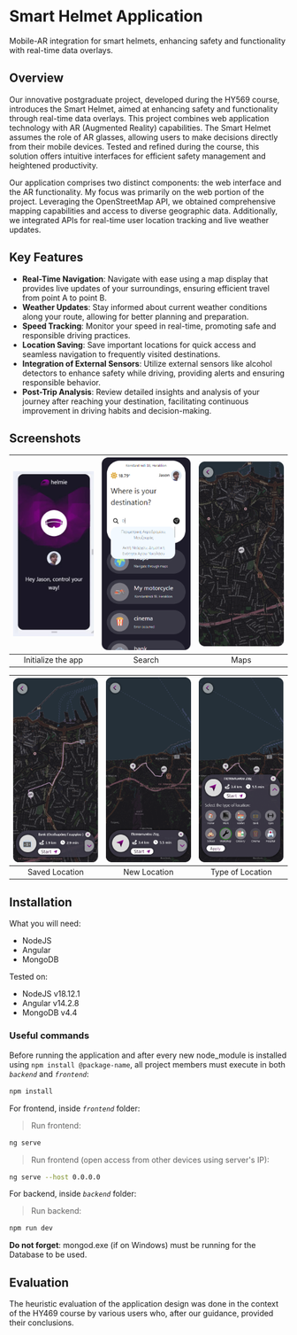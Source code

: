 # Smart Helmet Application


Mobile-AR integration for smart helmets, enhancing safety and functionality with real-time data overlays. 

## Overview

Our innovative postgraduate project, developed during the HY569 course, introduces the Smart Helmet, aimed at enhancing safety and functionality through real-time data overlays. This project combines web application technology with AR (Augmented Reality) capabilities. The Smart Helmet assumes the role of AR glasses, allowing users to make decisions directly from their mobile devices. Tested and refined during the course, this solution offers intuitive interfaces for efficient safety management and heightened productivity.

Our application comprises two distinct components: the web interface and the AR functionality. My focus was primarily on the web portion of the project. Leveraging the OpenStreetMap API, we obtained comprehensive mapping capabilities and access to diverse geographic data. Additionally, we integrated APIs for real-time user location tracking and live weather updates.  

## Key Features
* **Real-Time Navigation**: Navigate with ease using a map display that provides live updates of your surroundings, ensuring efficient travel from point A to point B.
* **Weather Updates**: Stay informed about current weather conditions along your route, allowing for better planning and preparation.
* **Speed Tracking**: Monitor your speed in real-time, promoting safe and responsible driving practices.
* **Location Saving**: Save important locations for quick access and seamless navigation to frequently visited destinations.
* **Integration of External Sensors**: Utilize external sensors like alcohol detectors to enhance safety while driving, providing alerts and ensuring responsible behavior.
* **Post-Trip Analysis**: Review detailed insights and analysis of your journey after reaching your destination, facilitating continuous improvement in driving habits and decision-making.

## Screenshots

| ![Gif](Screenshots/Frontend-GoogleChrome2024-04-2711-23-00online-video-cutter.com1-ezgif.com-video-to-gif-converter.gif) | ![Shlist](Screenshots/search.png) | ![Shlist](Screenshots/maps.png) |
|:---:|:---:|:---:|
| Initialize the app | Search | Maps | 

| ![Shlist](Screenshots/saved.png) | ![Shlist](Screenshots/new_loc.png) | ![Shlist](Screenshots/type.png) 
|:---:|:---:|:---:|
| Saved Location | New Location | Type of Location | 

## Installation 

What you will need:
* NodeJS
* Angular
* MongoDB

Tested on: 
* NodeJS v18.12.1
* Angular v14.2.8
* MongoDB v4.4

### Useful commands
Before running the application and after every new node_module is installed using `npm install @package-name`, all project members must execute in both *`backend`* and *`frontend`*:
```sh
npm install
``` 

For frontend, inside *`frontend`* folder:

> Run frontend:
```sh
ng serve
```

> Run frontend (open access from other devices using server's IP):
```sh
ng serve --host 0.0.0.0
```

For backend, inside *`backend`* folder:
> Run backend:
```sh
npm run dev
```

**Do not forget**: mongod.exe (if on Windows) must be running for the Database to be used. 

## Evaluation
The heuristic evaluation of the application design was done in the context of the HY469 course by various users who, after our guidance, provided their conclusions.
